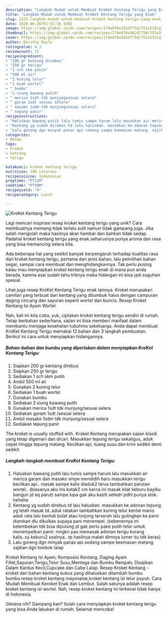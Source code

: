 ```yaml
---
description: "Langkah Mudah untuk Membuat KroKet Kentang Terigu yang Enak"
title: "Langkah Mudah untuk Membuat KroKet Kentang Terigu yang Enak"
slug: 1225-langkah-mudah-untuk-membuat-kroket-kentang-terigu-yang-enak
date: 2020-06-26T01:53:56.930Z
image: https://img-global.cpcdn.com/recipes/174e970a362d775d/751x532cq70/kroket-kentang-terigu-foto-resep-utama.jpg
thumbnail: https://img-global.cpcdn.com/recipes/174e970a362d775d/751x532cq70/kroket-kentang-terigu-foto-resep-utama.jpg
cover: https://img-global.cpcdn.com/recipes/174e970a362d775d/751x532cq70/kroket-kentang-terigu-foto-resep-utama.jpg
author: Dorothy Doyle
ratingvalue: 4.3
reviewcount: 12
recipeingredient:
- "200 gr kentang direbus"
- "250 gr terigu"
- "1 sch skm putih"
- "500 ml air"
- "2 kuning telur"
- "1 buah wortel"
- " bumbu"
- "2 siung bawang putih"
- " merica 1sdt tdk munjungsesuai selera"
- " garam 1sdt sesuai selera"
- " masako 1sdm tdk munjungsesuai selera"
- " tepung panir"
recipeinstructions:
- "Haluskan bawang putih lalu tumis sampe harum lalu masukkan air merica garam dan masako smpe mendidih baru masukkan terigu kecilkan api.. masak sampe kalis diaduk2 terus tambahkan parutan wortel.. (biasanya aku iris kotak2 cm karna ini masak kilat keburu bayiku bangun jd aq parut) sampe lupa gak aku kasih seledri pdhl punya stok. hehehe"
- "Kentang yg sudah direbus td lalu haluskan. masukkan ke adonan tepung yg telah masak td..aduk ratakan tambahkan kuning telur kental manis aduk rata lalu bentuk bulat atau lonjong terserah lalu gulingkqn ke panir diamkan dlu dikulkas supaya pani menempel. (sebenernya ini kelembekan tdk bisa dipulung jd gak perlu pake putih telur untuk menempelkan panir. mngkn pas memasak adonan terigu kurang kalis..sy keburu2 soalnya.. tp hasilnya malah dlmnya lumer itu tdk keras)"
- "Lalu goreng dgn minyak panas api sedang sampe keemasan matang. sajikan dgn lombok lalap"
categories:
- Resep
tags:
- kroket
- kentang
- terigu

katakunci: kroket kentang terigu 
nutrition: 198 calories
recipecuisine: Indonesian
preptime: "PT11M"
cooktime: "PT38M"
recipeyield: "4"
recipecategory: Lunch

---
```



![KroKet Kentang Terigu](https://img-global.cpcdn.com/recipes/174e970a362d775d/751x532cq70/kroket-kentang-terigu-foto-resep-utama.jpg)

Lagi mencari inspirasi resep kroket kentang terigu yang unik? Cara membuatnya memang tidak terlalu sulit namun tidak gampang juga. Jika salah mengolah maka hasilnya akan hambar dan bahkan tidak sedap. Padahal kroket kentang terigu yang enak seharusnya punya aroma dan rasa yang bisa memancing selera kita.

Ada beberapa hal yang sedikit banyak berpengaruh terhadap kualitas rasa dari kroket kentang terigu, pertama dari jenis bahan, lalu pemilihan bahan segar, sampai cara membuat dan menghidangkannya. Tak perlu pusing kalau mau menyiapkan kroket kentang terigu enak di mana pun anda berada, karena asal sudah tahu triknya maka hidangan ini bisa jadi suguhan spesial.

Lihat juga resep KroKet Kentang Terigu enak lainnya. Kroket merupakan camilan yang terbuat dari kentang yang ditumbuk halus dengan campuran daging cincang dan sayuran seperti wortel dan buncis. Resep Kroket Kentang Isi Ayam Wortel.


Nah, kali ini kita coba, yuk, ciptakan kroket kentang terigu sendiri di rumah. Tetap berbahan sederhana, sajian ini bisa memberi manfaat dalam membantu menjaga kesehatan tubuhmu sekeluarga. Anda dapat membuat KroKet Kentang Terigu memakai 12 bahan dan 3 langkah pembuatan. Berikut ini cara untuk menyiapkan hidangannya.

<!--inarticleads1-->

##### Bahan-bahan dan bumbu yang diperlukan dalam menyiapkan KroKet Kentang Terigu:

1. Siapkan 200 gr kentang direbus
1. Siapkan 250 gr terigu
1. Sediakan 1 sch skm putih
1. Ambil 500 ml air
1. Gunakan 2 kuning telur
1. Sediakan 1 buah wortel
1. Gunakan  bumbu
1. Sediakan 2 siung bawang putih
1. Gunakan  merica 1sdt tdk munjung/sesuai selera
1. Sediakan  garam 1sdt /sesuai selera
1. Ambil  masako 1sdm tdk munjung/sesuai selera
1. Sediakan  tepung panir


The kroket is usually stuffed with. Kroket Kentang merupakan sajian klasik yang tetap digemari dan dicari. Masukkan tepung terigu sekaligus, aduk cepat hingga tepung matang. Kecilkan api, tuang susu dan krim sedikit demi sedikit. 

<!--inarticleads2-->

##### Langkah-langkah membuat KroKet Kentang Terigu:

1. Haluskan bawang putih lalu tumis sampe harum lalu masukkan air merica garam dan masako smpe mendidih baru masukkan terigu kecilkan api.. masak sampe kalis diaduk2 terus tambahkan parutan wortel.. (biasanya aku iris kotak2 cm karna ini masak kilat keburu bayiku bangun jd aq parut) sampe lupa gak aku kasih seledri pdhl punya stok. hehehe
1. Kentang yg sudah direbus td lalu haluskan. masukkan ke adonan tepung yg telah masak td..aduk ratakan tambahkan kuning telur kental manis aduk rata lalu bentuk bulat atau lonjong terserah lalu gulingkqn ke panir diamkan dlu dikulkas supaya pani menempel. (sebenernya ini kelembekan tdk bisa dipulung jd gak perlu pake putih telur untuk menempelkan panir. mngkn pas memasak adonan terigu kurang kalis..sy keburu2 soalnya.. tp hasilnya malah dlmnya lumer itu tdk keras)
1. Lalu goreng dgn minyak panas api sedang sampe keemasan matang. sajikan dgn lombok lalap


Kroket Kentang Isi Ayam; Komposisi Kentang, Daging Ayam Fillet,Sayuran,Terigu,Telur Susu,Mentega dan Bumbu Rempah; Disajikan Dalam Kardus Kecil,Cupcake dan Cabe Lalap. Resep Kroket Kentang - kroket dari bahan kentang kukus yang dihaluskan ditambah bumbu bumbu.resep kroket kentang mayonaise,kroket kentang isi telur puyuh. Cara Mudah Membuat Keroket Enak dan Lembut. Salah satunya adalah resep kroket kentang isi wortel. Nah, resep kroket kentang ini terkenal tidak hanya di Indonesia. 

Gimana nih? Gampang kan? Itulah cara menyiapkan kroket kentang terigu yang bisa Anda lakukan di rumah. Selamat mencoba!
